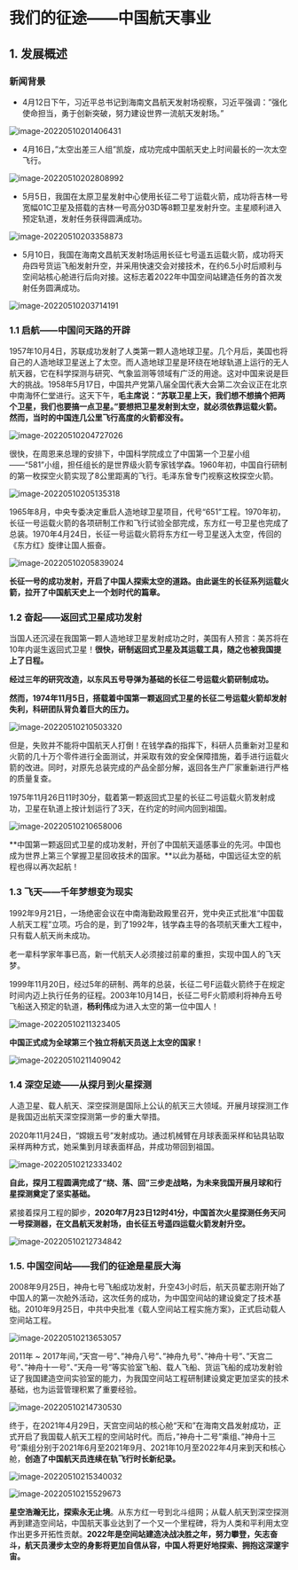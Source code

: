 # 我们的征途——中国航天事业

## 1. 发展概述

### 新闻背景

- 4月12日下午，习近平总书记到海南文昌航天发射场视察，习近平强调：”强化使命担当，勇于创新突破，努力建设世界一流航天发射场。”

![image-20220510201406431](毛概pre_图片/image-20220510201406431.png)

- 4月16日，”太空出差三人组”凯旋，成功完成中国航天史上时间最长的一次太空飞行。

![image-20220510202808992](毛概pre_图片/image-20220510202808992.png)

- 5月5日，我国在太原卫星发射中心使用长征二号丁运载火箭，成功将吉林一号宽幅01C卫星及搭载的吉林一号高分03D等8颗卫星发射升空。主星顺利进入预定轨道，发射任务获得圆满成功。

![image-20220510203358873](毛概pre_图片/image-20220510203358873.png)

- 5月10日，我国在海南文昌航天发射场运用长征七号遥五运载火箭，成功将天舟四号货运飞船发射升空，并采用快速交会对接技术，在约6.5小时后顺利与空间站核心舱进行后向对接。这标志着2022年中国空间站建造任务的首次发射任务圆满成功。

![image-20220510203714191](毛概pre_图片/image-20220510203714191.png)



### 1.1 启航——中国问天路的开辟

1957年10月4日，苏联成功发射了人类第一颗人造地球卫星。几个月后，美国也将自己的人造地球卫星送上了太空。而人造地球卫星是环绕在地球轨道上运行的无人航天器，它在科学探测与研究、气象监测等领域有广泛的用途。这对中国来说是巨大的挑战。1958年5月17日，中国共产党第八届全国代表大会第二次会议正在北京中南海怀仁堂进行。这天下午，**毛主席说：“苏联卫星上天，我们想不想搞个把两个卫星，我们也要搞一点卫星。”要想把卫星发射到太空，就必须依靠运载火箭。然而，当时的中国连几公里飞行高度的火箭都没有。**

![image-20220510204727026](毛概pre_图片/image-20220510204727026.png)

很快，在周恩来总理的安排下，中国科学院成立了中国第一个卫星小组——“581”小组，担任组长的是世界级火箭专家钱学森。1960年初，中国自行研制的第一枚探空火箭实现了8公里距离的飞行。毛泽东曾专门视察这枚探空火箭。

![image-20220510205135318](毛概pre_图片/image-20220510205135318.png)

1965年8月，中央专委决定重启人造地球卫星项目，代号“651”工程。1970年初，长征一号运载火箭的各项研制工作和飞行试验全部完成，东方红一号卫星也完成了总装。1970年4月24日，长征一号运载火箭将东方红一号卫星送入太空，传回的《东方红》旋律让国人振奋。

![image-20220510205839024](毛概pre_图片/image-20220510205839024.png)

**长征一号的成功发射，开启了中国人探索太空的道路。由此诞生的长征系列运载火箭，拉开了中国航天史上一个划时代的篇章。**



### 1.2 奋起——返回式卫星成功发射

当国人还沉浸在我国第一颗人造地球卫星发射成功之时，美国有人预言：美苏将在10年内诞生返回式卫星！**很快，研制返回式卫星及其运载工具，随之也被我国提上了日程。**

**经过三年的研究改造，以东风五号导弹为基础的长征二号运载火箭研制成功。**

**然而，1974年11月5日，搭载着中国第一颗返回式卫星的长征二号运载火箭却发射失利，科研团队背负着巨大的压力。**

![image-20220510210503320](毛概pre_图片/image-20220510210503320.png)

但是，失败并不能将中国航天人打倒！在钱学森的指挥下，科研人员重新对卫星和火箭的几十万个零件进行全面测试，并采取有效的安全保障措施，着手进行运载火箭的改进。同时，对原先总装完成的产品全部分解，返回各生产厂家重新进行严格的质量复查。

1975年11月26日11时30分，载着第一颗返回式卫星的长征二号运载火箭发射成功，卫星在轨道上按计划运行了3天，在约定的时间内回到祖国。

![image-20220510210658006](毛概pre_图片/image-20220510210658006.png)

**中国第一颗返回式卫星的成功发射，开创了中国航天遥感事业的先河。中国也成为世界上第三个掌握卫星回收技术的国家。**以此为基础，中国远征太空的航程也得以再次起航！



### 1.3 飞天——千年梦想变为现实

1992年9月21日，一场绝密会议在中南海勤政殿里召开，党中央正式批准“中国载人航天工程”立项。巧合的是，到了1992年，钱学森主导的各项航天重大工程中，只有载人航天尚未成功。

老一辈科学家年事已高，新一代航天人必须接过前辈的重担，实现中国人的飞天梦。

1999年11月20日，经过5年的研制、两年的总装，长征二号F运载火箭终于在规定时间内迈上执行任务的征程。2003年10月14日，长征二号F火箭顺利将神舟五号飞船送入预定的轨道，**杨利伟**成为进入太空的第一位中国人！

![image-20220510211323405](毛概pre_图片/image-20220510211323405.png)

**中国正式成为全球第三个独立将航天员送上太空的国家！**

![image-20220510211409042](毛概pre_图片/image-20220510211409042.png)



### 1.4 深空足迹——从探月到火星探测

人造卫星、载人航天、深空探测是国际上公认的航天三大领域。开展月球探测工作是我国迈出航天深空探测第一步的重大举措。

2020年11月24日，“嫦娥五号”发射成功。通过机械臂在月球表面采样和钻具钻取采样两种方式，她采集到月球表面样品，并成功带回到祖国。

![image-20220510212333402](毛概pre_图片/image-20220510212333402.png)

**自此，探月工程圆满完成了“绕、落、回”三步走战略，为未来我国开展月球和行星探测奠定了坚实基础。**

紧接着探月工程的脚步，**2020年7月23日12时41分，中国首次火星探测任务天问一号探测器，在文昌航天发射场，由长征五号遥四运载火箭发射升空。**

![image-20220510212734842](毛概pre_图片/image-20220510212734842.png)



### 1.5. 中国空间站——我们的征途是星辰大海

2008年9月25日，神舟七号飞船成功发射，升空43小时后，航天员翟志刚开始了中国人的第一次舱外活动，这次任务的成功，为中国空间站的建设奠定了技术基础。2010年9月25日，中共中央批准《载人空间站工程实施方案》，正式启动载人空间站工程。

![image-20220510213653057](毛概pre_图片/image-20220510213653057.png)

2011年 ~ 2017年间，”天宫一号”、”神舟八号”、”神舟九号”、”神舟十号”、”天宫二号”、”神舟十一号”、”天舟一号”等实验室飞船、载人飞船、货运飞船的成功发射验证了我国建造空间实验室的能力，为我国空间站工程研制建设奠定更加坚实的技术基础，也为运营管理积累了重要经验。

![image-20220510214730530](毛概pre_图片/image-20220510214730530.png)

终于，在2021年4月29日，天宫空间站的核心舱“天和”在海南文昌发射成功，正式开启了我国载人航天工程的空间站时代。而后，”神舟十二号”乘组、”神舟十三号”乘组分别于2021年6月至2021年9月、2021年10月至2022年4月来到天和核心舱，**创造了中国航天员连续在轨飞行时长新纪录。**

![image-20220510215340032](毛概pre_图片/image-20220510215340032.png)

![image-20220510215529673](毛概pre_图片/image-20220510215529673.png)





**星空浩瀚无比，探索永无止境**。从东方红一号到北斗组网；从载人航天到深空探测再到建造空间站，中国航天事业达到了一个又一个里程碑，将为人类和平利用太空作出更多开拓性贡献。**2022年是空间站建造决战决胜之年，努力攀登，矢志奋斗，航天员漫步太空的身影将更加自信从容，中国人将更好地探索、拥抱这深邃宇宙。**

